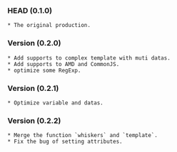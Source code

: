### HEAD (0.1.0)

	* The original production.

### Version (0.2.0)

	* Add supports to complex template with muti datas.
	* Add supports to AMD and CommonJS.
	* optimize some RegExp.

### Version (0.2.1)

	* Optimize variable and datas.

### Version (0.2.2)

	* Merge the function `whiskers` and `template`.
	* Fix the bug of setting attributes.
